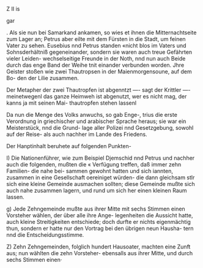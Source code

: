 Z II is

gar

. Als sie nun bei Samarkand ankamen, so wies et ihnen
die Mitternachtseite zum Lager an; Petrus aber eilte
mit dem Fürsten in die Stadt, um feinen Vater zu sehen.
Eusebius nnd Petrus standen «nicht blos im Vaters
und Sohnsderhältniß gegeneinander, sondern sie waren auch
treue Gefährten vieler Leiden- wechselseitige Freunde in der
Noth, nnd nun auch Beide durch das enge Band der Weihe
tnit einander verbunden worden. Jhre Geister stoßen wie
zwei Thautropsen in der Maienmorgensoune, auf dem Bo-
den der Lilie zusammen.

Der Metapher der zwei Thautropfen ist abgenntzt —-
sagt der Krittler —- meinetwegenl das ganze Heimweh ist
abgenutzt, wer es nicht mag, der kanns ja mit seinen Mai-
thautropfen stehen lassenl

Da nun die Menge des Volks anwuchs, so gab Enge-,
trius die erste Verordnung in griechischer und arabischer
Sprache heraus; sie war ein Meisterstück, nnd die Grund-
lage aller Polizei nnd Gesetzgebung, sowohl auf der Reise-
als auch nachher im Lande des Friedens.

Der Hanptinhalt beruhete auf folgenden Punkten-

I) Die Nationenführer, wie zum Beispiel Djemschid
nnd Petrus und nachher auch die folgenden, mußten die «
Verfügung treffen, daß immer zehn Familien- die nahe bei-
sammen gewohnt hatten und sich iannten, zusammen in eine
Gesellschaft oereiniget würden- die dann gleichsam stlr sich
eine kleine Gemeinde ausmachen sollten; diese Gemeinde
mußte sich auch nahe zusammen lagern, und rund um sich
her einen kleinen Raum lassen.

g) Jede Zehngemeinde mußte aus ihrer Mitte mit sechs
Stimmen einen Vorsteher wählen, der über alle ihre Ange-
legenheiten die Aussicht hatte, auch kleine Streitigkeiten
entschiede; doch durfte er nichts eigenmächtig thun, sondern
er hatte nur den Vortrag bei den übrigen neun Hausha-
tern nnd die Entscheidungsstimme.

Z) Zehn Zehngemeinden, folglich hundert Hausoater,
machten eine Zunft aus; nun wählten die zehn Vorsteher-
ebensalls aus ihrer Mitte, und durch sechs Stimmen einen·

